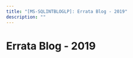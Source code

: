 ```yaml
---
title: "[MS-SQLINTBLOGLP]: Errata Blog - 2019"
description: ""
---
```


# Errata Blog - 2019

<p> </p>
